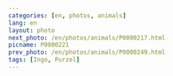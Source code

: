 ```yaml
---
categories: [en, photos, animals]
lang: en
layout: photo
next_photo: /en/photos/animals/P0000217.html
picname: P0000221
prev_photo: /en/photos/animals/P0000249.html
tags: [Ingo, Purzel]
---
```

